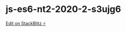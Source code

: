 # js-es6-nt2-2020-2-s3ujg6

[Edit on StackBlitz ⚡️](https://stackblitz.com/edit/js-es6-nt2-2020-2-s3ujg6)